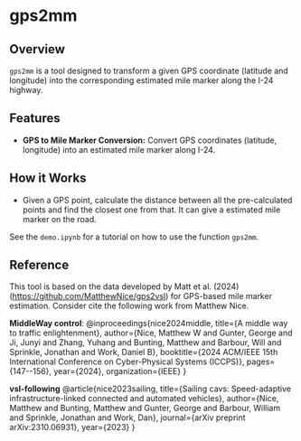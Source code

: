 # gps2mm

## Overview
`gps2mm` is a tool designed to transform a given GPS coordinate (latitude and longitude) into the corresponding estimated mile marker along the I-24 highway. 

## Features
- **GPS to Mile Marker Conversion:** Convert GPS coordinates (latitude, longitude) into an estimated mile marker along I-24.

## How it Works
- Given a GPS point, calculate the distance between all the pre-calculated points and find the closest one from that. It can give a estimated mile marker on the road.

See the `demo.ipynb` for a tutorial on how to use the function `gps2mm`.

## Reference
This tool is based on the data developed by Matt et al. (2024) (https://github.com/MatthewNice/gps2vsl) for GPS-based mile marker estimation. Consider cite the following work from Matthew Nice.

**MiddleWay control**:
    @inproceedings{nice2024middle, 
    title={A middle way to traffic enlightenment}, 
    author={Nice, Matthew W and Gunter, George and Ji, Junyi and Zhang, Yuhang and Bunting, Matthew and Barbour, Will and Sprinkle, Jonathan and Work, Daniel B}, 
    booktitle={2024 ACM/IEEE 15th International Conference on Cyber-Physical Systems (ICCPS)}, 
    pages={147--156}, 
    year={2024}, 
    organization={IEEE} 
    }

**vsl-following**
    @article{nice2023sailing, 
    title={Sailing cavs: Speed-adaptive infrastructure-linked connected and automated vehicles}, 
    author={Nice, Matthew and Bunting, Matthew and Gunter, George and Barbour, William and Sprinkle, Jonathan and Work, Dan}, 
    journal={arXiv preprint arXiv:2310.06931}, 
    year={2023} 
    }